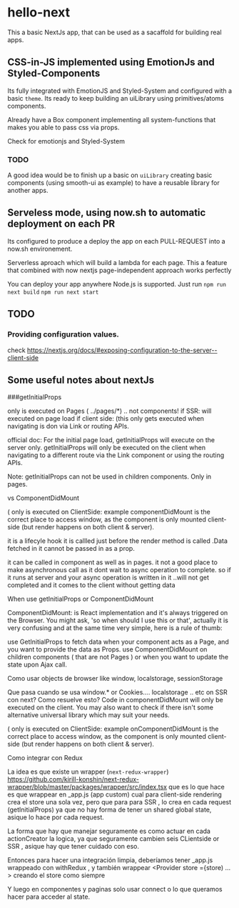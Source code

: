 # hello-next

This a basic NextJs app, that can be used as a sacaffold for building real apps. 

## CSS-in-JS implemented using EmotionJs and Styled-Components

Its fully integrated with EmotionJS and Styled-System and configured with a basic `theme`. Its ready to keep building an uiLibrary using primitives/atoms components.

Already have a Box component implementing all system-functions that makes you able to pass css via props. 

Check for emotionjs and Styled-System

### TODO
A good idea would be to finish up a basic on `uiLibrary` creating basic components (using smooth-ui as example) to have a reusable library for another apps.


## Serveless mode, using now.sh to automatic deployment on each PR

Its configured to produce a deploy the app on each PULL-REQUEST into a now.sh environement.

Serverless aproach which will build a lambda for each page. This a feature that combined with now nextjs page-independent approach works perfectly 

You can deploy your app anywhere Node.js is supported. Just run `npm run next build` `npm run next start` 

## TODO

### Providing configuration values.

check https://nextjs.org/docs/#exposing-configuration-to-the-server--client-side

## Some useful notes about nextJs 

###getInitialProps

only is executed on Pages ( ../pages/*)   .. not components!
if SSR: will executed on page load
if client side: (this only gets executed when navigating is don via Link or routing APIs.

official doc: 
For the initial page load, getInitialProps will execute on the server only. getInitialProps will only be executed on the client when navigating to a different route via the Link component or using the routing APIs.

Note: getInitialProps can not be used in children components. Only in pages.

vs ComponentDidMount

   ( only is executed on ClientSide:  example componentDidMount is the correct place to access window, as the component is only mounted client-side (but render happens on both client & server).

it is a lifecyle hook it is callled just before the render method is called .Data fetched in it cannot be passed in as a prop.

it can be called in component as well as in pages. it not a good place to make asynchronous call as it dont wait to async operation to complete. so if it runs at server and your async operation is written in it ..will not get completed and it comes to the client without getting data

When use getInitialProps or ComponentDidMount

ComponentDidMount: is React implementation and it's always triggered on the Browser.
You might ask, 'so when should I use this or that', actually it is very confusing and at the same time very simple, here is a rule of thumb:

use GetInitialProps to fetch data when your component acts as a Page, and you want to provide the data as Props.
use ComponentDidMount on children components ( that are not Pages ) or when you want to update the state upon Ajax call.


Como usar objects de browser like window, localstorage, sessionStorage 

Que pasa cuando se usa window.* or Cookies….    localstorage .. etc on SSR con next? Como resuelve esto? 
 Code in componentDidMount will only be executed on the client. You may also want to check if there isn't some alternative universal library which may suit your needs.

   ( only is executed on ClientSide:  example onComponentDidMount is the correct place to access window, as the component is only mounted client-side (but render happens on both client & server).

Como integrar con Redux

La idea es que existe un wrapper   (`next-redux-wrapper`)  https://github.com/kirill-konshin/next-redux-wrapper/blob/master/packages/wrapper/src/index.tsx  que es lo que hace es que wrappear en _app.js (app custom) cual para client-side rendering crea el store una sola vez, pero que para para SSR , lo crea en cada request (getInitialProps) ya que no hay forma de tener un shared global state, asique lo hace por cada request.

La forma que hay que manejar seguramente es como actuar en cada actionCreator la logica, ya que seguramente cambien seis CLientside or SSR , asique hay que tener cuidado con eso. 

Entonces para hacer una integración limpia, deberíamos tener _app.js wrappeado con withRedux , y también wrappear <Provider store ={store) … >  creando el store como siempre

Y luego en componentes y paginas solo usar connect o lo que queramos hacer para acceder al state.
